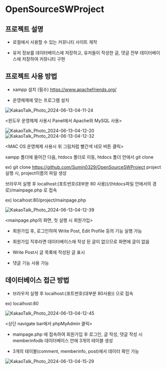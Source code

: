 # OpenSourceSWProject

## 프로젝트 설명

- 로컬에서 사용할 수 있는 커뮤니티 사이트 제작

- 유저 정보를 데이터베이스에 저장하고, 유저들이 작성한 글, 댓글 전부 데이터베이스에 저장하여 커뮤니티 구현



## 프로젝트 사용 방법

- xampp 설치 (필수) https://www.apachefriends.org/

- 운영체제에 맞는 프로그램 설치

![KakaoTalk_Photo_2024-06-13-04-11-24](https://github.com/Sumin0329/OpenSourceSWProject/assets/163393624/5be29590-a3dc-4ae2-8256-f7a98e74f0f8)



<윈도우 운영체제 사용시 Panel에서 Apache와 MySQL 사용>

![KakaoTalk_Photo_2024-06-13-04-12-20](https://github.com/Sumin0329/OpenSourceSWProject/assets/163393624/4fcf2ac0-8443-49f2-9c54-5413e09ac922) ![KakaoTalk_Photo_2024-06-13-04-12-32](https://github.com/Sumin0329/OpenSourceSWProject/assets/163393624/3ad02284-1230-430b-8089-fedf0fb977e0)


 

<MAC OS 운영체제 사용시 위 그림처럼 빨간색 네모 버튼 클릭>



xampp 폴더에 들어간 다음, htdocs 폴더로 이동, htdocs 폴더 안에서 git clone

ex) git clone https://github.com/Sumin0329/OpenSourceSWProject project 실행 시, project이름의 파일 생성



브라우저 실행 후 localhost:(포트번호(대부분 80 사용))/(htdocs파일 안에서의 경로)/mainpage.php 로 접속

ex) localhost:80/project/mainpage.php

![KakaoTalk_Photo_2024-06-13-04-12-39](https://github.com/Sumin0329/OpenSourceSWProject/assets/163393624/68cb7bbe-fb43-4e0e-9a7a-b5c6679df0fd)



 

<mainpage.php의 화면, 첫 실행 시 회원가입>



- 회원가입 후, 로그인하여 Write Post, Edit Profile 등의 기능 실행 가능

- 회원가입 직후라면 데이터베이스에 작성 된 글이 없으므로 화면에 글이 없음

- Write Post시 글 목록에 작성된 글 표시

- 댓글 기능 사용 가능



## 데이터베이스 접근 방법

- 브라우저 실행 후 localhost:(포트번호(대부분 80사용)) 으로 접속 

ex) localhost:80

![KakaoTalk_Photo_2024-06-13-04-12-45](https://github.com/Sumin0329/OpenSourceSWProject/assets/163393624/b45abde2-395d-40fb-92b1-a2019ae7dcf5)



 

<상단 navigate bar에서 phpMyAdmin 클릭>

- mainpage.php 에 접속하여 회원가입 후 로그인, 글 작성, 댓글 작성 시 memberinfodb 데이터베이스 안에 3개의 테이블 생성

- 3개의 테이블(comment, memberinfo, post)에서 데이터 확인 가능

![KakaoTalk_Photo_2024-06-13-04-15-29](https://github.com/Sumin0329/OpenSourceSWProject/assets/163393624/b2bd417c-42bb-407b-8ce8-416c02b594b9)
